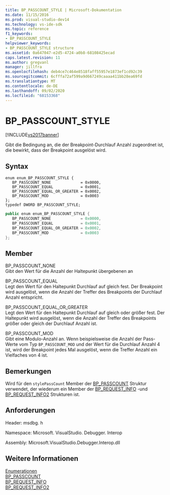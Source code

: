 ```yaml
---
title: BP_PASSCOUNT_STYLE | Microsoft-Dokumentation
ms.date: 11/15/2016
ms.prod: visual-studio-dev14
ms.technology: vs-ide-sdk
ms.topic: reference
f1_keywords:
- BP_PASSCOUNT_STYLE
helpviewer_keywords:
- BP_PASSCOUNT_STYLE structure
ms.assetid: 0a647047-e2d5-4724-a0b8-68108425ecad
caps.latest.revision: 11
ms.author: gregvanl
manager: jillfra
ms.openlocfilehash: deb4ce7c464e8518faff55957e1873ef1cd92c39
ms.sourcegitcommit: 6cfffa72af599a9d667249caaaa411bb28ea69fd
ms.translationtype: MT
ms.contentlocale: de-DE
ms.lasthandoff: 09/02/2020
ms.locfileid: "68153368"
---
```

# <a name="bp_passcount_style"></a>BP_PASSCOUNT_STYLE
[!INCLUDE[vs2017banner](../../../includes/vs2017banner.md)]

Gibt die Bedingung an, die der Breakpoint-Durchlauf Anzahl zugeordnet ist, die bewirkt, dass der Breakpoint ausgelöst wird.  
  
## <a name="syntax"></a>Syntax  
  
```cpp#  
enum enum_BP_PASSCOUNT_STYLE {   
   BP_PASSCOUNT_NONE             = 0x0000,  
   BP_PASSCOUNT_EQUAL            = 0x0001,  
   BP_PASSCOUNT_EQUAL_OR_GREATER = 0x0002,  
   BP_PASSCOUNT_MOD              = 0x0003  
};  
typedef DWORD BP_PASSCOUNT_STYLE;  
```  
  
```csharp  
public enum enum_BP_PASSCOUNT_STYLE {   
   BP_PASSCOUNT_NONE             = 0x0000,  
   BP_PASSCOUNT_EQUAL            = 0x0001,  
   BP_PASSCOUNT_EQUAL_OR_GREATER = 0x0002,  
   BP_PASSCOUNT_MOD              = 0x0003  
};  
```  
  
## <a name="members"></a>Member  
 BP_PASSCOUNT_NONE  
 Gibt den Wert für die Anzahl der Haltepunkt übergebenen an  
  
 BP_PASSCOUNT_EQUAL  
 Legt den Wert für den Haltepunkt Durchlauf auf gleich fest. Der Breakpoint wird ausgelöst, wenn die Anzahl der Treffer des Breakpoints der Durchlauf Anzahl entspricht.  
  
 BP_PASSCOUNT_EQUAL_OR_GREATER  
 Legt den Wert für den Haltepunkt Durchlauf auf gleich oder größer fest. Der Haltepunkt wird ausgelöst, wenn die Anzahl der Treffer des Breakpoints größer oder gleich der Durchlauf Anzahl ist.  
  
 BP_PASSCOUNT_MOD  
 Gibt eine Modulo-Anzahl an. Wenn beispielsweise die Anzahl der Pass-Werte vom Typ `BP_PASSCOUNT_MOD` und der Wert für die Durchlauf Anzahl 4 ist, wird der Breakpoint jedes Mal ausgelöst, wenn die Treffer Anzahl ein Vielfaches von 4 ist.  
  
## <a name="remarks"></a>Bemerkungen  
 Wird für den `stylePassCount` Member der [BP_PASSCOUNT](../../../extensibility/debugger/reference/bp-passcount.md) Struktur verwendet, der wiederum ein Member der [BP_REQUEST_INFO](../../../extensibility/debugger/reference/bp-request-info.md) -und [BP_REQUEST_INFO2](../../../extensibility/debugger/reference/bp-request-info2.md) Strukturen ist.  
  
## <a name="requirements"></a>Anforderungen  
 Header: msdbg. h  
  
 Namespace: Microsoft. VisualStudio. Debugger. Interop  
  
 Assembly: Microsoft.VisualStudio.Debugger.Interop.dll  
  
## <a name="see-also"></a>Weitere Informationen  
 [Enumerationen](../../../extensibility/debugger/reference/enumerations-visual-studio-debugging.md)   
 [BP_PASSCOUNT](../../../extensibility/debugger/reference/bp-passcount.md)   
 [BP_REQUEST_INFO](../../../extensibility/debugger/reference/bp-request-info.md)   
 [BP_REQUEST_INFO2](../../../extensibility/debugger/reference/bp-request-info2.md)
